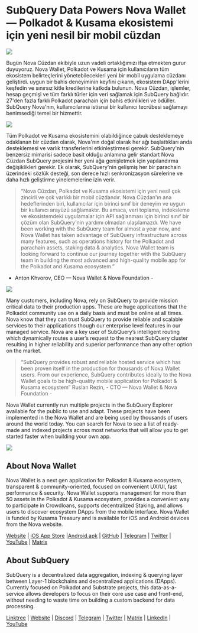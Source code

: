 # SubQuery Data Powers Nova Wallet — Polkadot & Kusama ekosistemi için yeni nesil bir mobil cüzdan

![](https://miro.medium.com/max/1400/1*0HRq9OTOIIvv3Hfz9hE23A.jpeg)

Bugün Nova Cüzdan ekibiyle uzun vadeli ortaklığımızı ifşa etmekten gurur duyuyoruz. Nova Wallet, Polkadot ve Kusama için kullanıcıların tüm ekosistem belirteçlerini yönetebilecekleri yeni bir mobil uygulama cüzdanı geliştirdi. uygun bir bahis deneyiminin keyfini çıkarın, ekosistem DApp'lerini keşfedin ve sınırsız kitle kredilerine katkıda bulunun. Nova Cüzdan, işlemler, hesap geçmişi ve tüm farklı türler için veri sağlamak için SubQuery bağlıdır. 27'den fazla farklı Polkadot parachain için bahis etkinlikleri ve ödüller. SubQuery Nova'nın, kullanıcılarına istisnai bir kullanıcı tecrübesi sağlamayı benimsediği temel bir hizmettir.

![](https://miro.medium.com/max/1200/1*5JlnAgpO79q3ayc4oAHD6g.gif)

Tüm Polkadot ve Kusama ekosistemini olabildiğince çabuk desteklemeye odaklanan bir cüzdan olarak, Nova'nın doğal olarak her ağı başlattıkları anda desteklemesi ve varlık transferlerini etkinleştirmesi gerekir. SubQuery'nin benzersiz mimarisi sadece basit olduğu anlamına gelir standart Nova Cüzdan SubQuery projesini her yeni ağa genişletmek için yapılandırma değişiklikleri gerekir.  Ek olarak, SubQuery'nin gelişmiş her bir parachain üzerindeki sözlük desteği, son derece hızlı senkronizasyon sürelerine ve daha hızlı geliştirme yinelemelerine izin verir.
> “Nova Cüzdan, Polkadot ve Kusama ekosistemi için yeni nesil çok zincirli ve çok varlıklı bir mobil cüzdandır. Nova Cüzdan'ın ana hedeflerinden biri, kullanıcılar için birinci sınıf bir deneyim ve uygun bir kullanıcı arayüzü sağlamaktır. Bu amaca, veri toplama, indeksleme ve ekosistemdeki uygulamalar için API sağlanması için birinci sınıf bir çözüm olan SubQuery'nin yardımı olmadan ulaşılamazdı. We have been working with the SubQuery team for almost a year now, and Nova Wallet has taken advantage of SubQuery infrastructure across many features, such as operations history for the Polkadot and parachain assets, staking data & analytics. Nova Wallet team is looking forward to continue our journey together with the SubQuery team in building the most advanced and high-quality mobile app for the Polkadot and Kusama ecosystem.”

- Anton Khvorov, CEO — Nova Wallet & Nova Foundation -


![](https://miro.medium.com/max/1400/1*cq6Yyz2LTRul_5TUd9CeqA.png)



Many customers, including Nova, rely on SubQuery to provide mission critical data to their production apps. These are huge applications that the Polkadot community use on a daily basis and must be online at all times. Nova know that they can trust SubQuery to provide reliable and scalable services to their applications though our enterprise level features in our managed service. Nova are a key user of SubQuery’s intelligent routing which dynamically routes a user’s request to the nearest SubQuery cluster resulting in higher reliability and superior performance than any other option on the market.
> “SubQuery provides robust and reliable hosted service which has been proven itself in the production for thousands of Nova Wallet users. From our experience, SubQuery contributes ideally to the Nova Wallet goals to be high-quality mobile application for Polkadot & Kusama ecosystem” Ruslan Rezin,  - CTO — Nova Wallet & Nova Foundation -

Nova Wallet currently run multiple projects in the SubQuery Explorer available for the public to use and adapt. These projects have been implemented in the Nova Wallet and are being used by thousands of users around the world today. You can search for Nova to see a list of ready-made and indexed projects across most networks that will allow you to get started faster when building your own app.

![](https://miro.medium.com/max/1400/1*8eX2c8rcICZtsJPqcoYJUw.png)

## About Nova Wallet

Nova Wallet is a next gen application for Polkadot & Kusama ecosystem, transparent & community-oriented, focused on convenient UX/UI, fast performance & security. Nova Wallet supports management for more than 50 assets in the Polkadot & Kusama ecosystem, provides a convenient way to participate in Crowdloans, supports decentralized Staking, and allows users to discover ecosystem DApps from the mobile interface. Nova Wallet is funded by Kusama Treasury and is available for iOS and Android devices from the Nova website.

[Website](https://novawallet.io/) | [iOS App Store](https://novawallet.io/) |[Android.apk](https://github.com/nova-wallet/nova-wallet-android-releases/releases) |  [GitHub](https://github.com/nova-wallet/)  |  [Telegram](https://t.me/novawallet)  |  [Twitter](https://twitter.com/NovaWalletApp) |  [YouTube](https://www.youtube.com/channel/UChoQr3YPETJKKVvhQ0AfV6A) | [Matrix](https://matrix.to/#/#nova-wallet:matrix.org)

## About SubQuery

SubQuery is a decentralized data aggregation, indexing & querying layer between Layer-1 blockchains and decentralized applications (DApps). Currently focused on Polkadot and Substrate projects, this data-as-a-service allows developers to focus on their core use case and front-end, without needing to waste time on building a custom backend for data processing.

[Linktree](https://linktr.ee/subquerynetwork) | [Website](https://subquery.network/) | [Discord](https://discord.com/invite/78zg8aBSMG) | [Telegram](https://t.me/subquerynetwork) | [Twitter](https://twitter.com/subquerynetwork) | [Matrix](https://matrix.to/#/#subquery:matrix.org) | [LinkedIn](https://www.linkedin.com/company/subquery) | [YouTube](https://www.youtube.com/channel/UCi1a6NUUjegcLHDFLr7CqLw)
